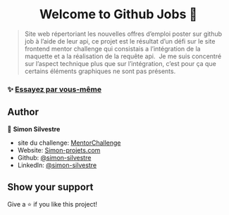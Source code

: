 <h1 align="center">Welcome to Github Jobs 👋</h1>

> Site web répertoriant les nouvelles offres d’emploi poster sur github job à l’aide de leur api, ce projet est le résultat d’un défi sur le site frontend mentor challenge qui consistais a l’intégration de la maquette et a la réalisation de la requête api.  Je me suis concentré sur l’aspect technique plus que sur l’intégration, c’est pour ça que certains éléments graphiques ne sont pas présents.

### ✨ [Essayez par vous-même](https://github-jobs.simon-projets.com)

## Author

👤 **Simon Silvestre**

* site du challenge: [MentorChallenge](https://www.frontendmentor.io/challenges/github-jobs-api-93L-NL6rP)
* Website: [Simon-projets.com](https://simon-projets.com)
* Github: [@simon-silvestre](https://github.com/simon-silvestre)
* LinkedIn: [@simon-silvestre](https://linkedin.com/in/simon-silvestre)

## Show your support

Give a ⭐️ if you like this project!

